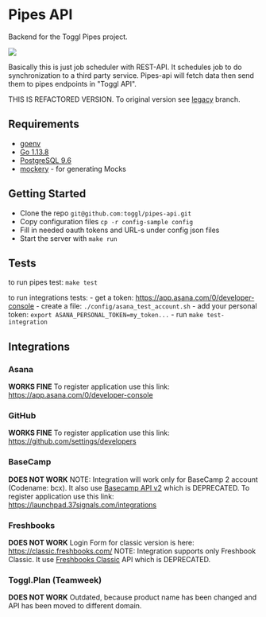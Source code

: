 # Pipes API

Backend for the Toggl Pipes project.

![](https://github.com/toggl/pipes-api/workflows/CI/badge.svg)

Basically this is just job scheduler with REST-API. 
It schedules job to do synchronization to a third party service.
Pipes-api will fetch data then send them to pipes endpoints in "Toggl API".

THIS IS REFACTORED VERSION. To original version see [legacy](https://github.com/toggl/pipes-api/tree/legacy) branch.

## Requirements

* [goenv](https://github.com/syndbg/goenv)
* [Go 1.13.8](http://golang.org/)
* [PostgreSQL 9.6](http://www.postgresql.org/)
* [mockery](https://github.com/syndbg/goenv) - for generating Mocks

## Getting Started

* Clone the repo `git@github.com:toggl/pipes-api.git`
* Copy configuration files `cp -r config-sample config`
* Fill in needed oauth tokens and URL-s under config json files
* Start the server with `make run`

## Tests
to run pipes test: `make test`

to run integrations tests:
	- get a token: https://app.asana.com/0/developer-console
	- create a file: `./config/asana_test_account.sh`
	- add your personal token: `export ASANA_PERSONAL_TOKEN=my_token...`
	- run `make test-integration`

## Integrations

### Asana

**WORKS FINE**
To register application use this link: https://app.asana.com/0/developer-console

### GitHub

**WORKS FINE**
To register application use this link: https://github.com/settings/developers

### BaseCamp

**DOES NOT WORK**
NOTE: Integration will work only for BaseCamp 2 account (Codename: bcx). It also use [Basecamp API v2](https://github.com/basecamp/bcx-api/) which is DEPRECATED.
To register application use this link: https://launchpad.37signals.com/integrations

### Freshbooks

**DOES NOT WORK**
Login Form for classic version is here: https://classic.freshbooks.com/
NOTE: Integration supports only Freshbook Classic. It use [Freshbooks Classic](https://www.freshbooks.com/classic-api) API which is DEPRECATED.

### Toggl.Plan (Teamweek)

**DOES NOT WORK**
Outdated, because product name has been changed and API has been moved to different domain.
